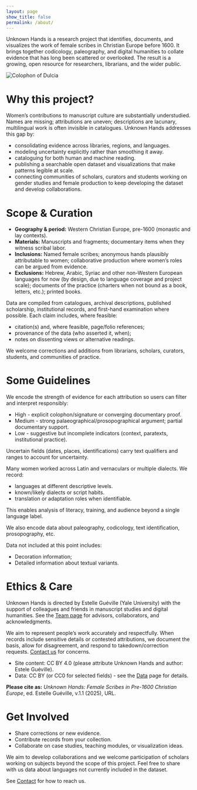 ```yaml
---
layout: page
show_title: false
permalink: /about/
---
```

 
Unknown Hands is a research project that identifies, documents, and visualizes the work of female scribes in Christian Europe before 1600. It brings together codicology, paleography, and digital humanities to collate evidence that has long been scattered or overlooked. The result is a growing, open resource for researchers, librarians, and the wider public.

<img src="{{ '/img/Laon,BM,Ms.423,f.79v.png' | relative_url }}" alt="Colophon of Dulcia">

# Why this project?

Women’s contributions to manuscript culture are substantially understudied. Names are missing; attributions are uneven; descriptions are lacunary, multilingual work is often invisible in catalogues. Unknown Hands addresses this gap by:
  - consolidating evidence across libraries, regions, and languages.
  - modeling uncertainty explicitly rather than smoothing it away.
  - cataloguing for both human and machine reading.
  - publishing a searchable open dataset and visualizations that make patterns legible at scale.
  - connecting communities of scholars, curators and students working on gender studies and female production to keep developing the dataset and develop collaborations.

# Scope & Curation
  - **Geography & period:** Western Christian Europe, pre-1600 (monastic and lay contexts).
  - **Materials:** Manuscripts and fragments; documentary items when they witness scribal labor.
  - **Inclusions:** Named female scribes; anonymous hands plausibly attributable to women; collaborative production where women’s roles can be argued from evidence.
  - **Exclusions:** Hebrew, Arabic, Syriac and other non-Western European languages for now (by design, due to language coverage and project scale); documents of the practice (charters when not bound as a book, letters, etc.); printed books.

Data are compiled from catalogues, archival descriptions, published scholarship, institutional records, and first-hand examination where possible. Each claim includes, where feasible:
  -	citation(s) and, where feasible, page/folio references;
  -	provenance of the data (who asserted it, when);
  -	notes on dissenting views or alternative readings.

We welcome corrections and additions from librarians, scholars, curators, students, and communities of practice.


# Some Guidelines

We encode the strength of evidence for each attribution so users can filter and interpret responsibly:
  - High - explicit colophon/signature or converging documentary proof.
  -	Medium - strong palaeographical/prosopographical argument; partial documentary support.
  - Low - suggestive but incomplete indicators (context, paratexts, institutional practice).

Uncertain fields (dates, places, identifications) carry text qualifiers and ranges to account for uncertainty.

Many women worked across Latin and vernaculars or multiple dialects. We record:
  - languages at different descriptive levels.
  -	known/likely dialects or script habits.
  -	translation or adaptation roles when identifiable.

This enables analysis of literacy, training, and audience beyond a single language label.

We also encode data about paleography, codicology, text identification, prosopography, etc.

Data not included at this point includes:
  - Decoration information;
  - Detailed information about textual variants.


# Ethics & Care
Unknown Hands is directed by Estelle Guéville (Yale University) with the support of colleagues and friends in manuscript studies and digital humanities. See the [Team page](/team) for advisors, collaborators, and acknowledgments.

We aim to represent people’s work accurately and respectfully. When records include sensitive details or contested attributions, we document the basis, allow for disagreement, and respond to takedown/correction requests. [Contact us](/contact) for concerns.

- Site content: CC BY 4.0 (please attribute Unknown Hands and author: Estele Guéville).
- Data: CC BY (or CC0 for selected fields) - see the [Data](/data) page for details.

**Please cite as:**
*Unknown Hands: Female Scribes in Pre-1600 Christian Europe*, ed. Estelle Guéville, v.1.1 (2025), URL.

# Get Involved
  - Share corrections or new evidence.
  -	Contribute records from your collection.
  -	Collaborate on case studies, teaching modules, or visualization ideas.

 We aim to develop collaborations and we welcome participation of scholars working on subjects beyond the scope of this project. Feel free to share with us data about languages not currently included in the dataset.

See [Contact](/contact) for how to reach us.